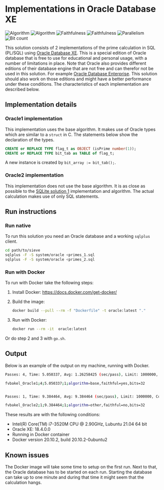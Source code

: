 # Implementations in Oracle Database XE

![Algorithm](https://img.shields.io/badge/Algorithm-base-green)
![Algorithm](https://img.shields.io/badge/Algorithm-other-yellowgreen)
![Faithfulness](https://img.shields.io/badge/Faithful-no-yellowgreen)
![Faithfulness](https://img.shields.io/badge/Faithful-no-yellowgreen)
![Parallelism](https://img.shields.io/badge/Parallel-no-green)
![Bit count](https://img.shields.io/badge/Bits-32-yellowgreen)

This solution consists of 2 implementations of the prime calculation in SQL (PL/SQL) using [Oracle Database XE](https://www.oracle.com/database/technologies/appdev/xe.html). This is a special edition of Oracle database that is free to use for educational and personal usage, with a number of limitations in place. Note that Oracle also provides different editions of their database engine that are not free and can therefor not be used in this solution. For example [Oracle Database Enterprise](https://www.oracle.com/database/enterprise/). This solution should also work on those editions and might have a better performance under these conditions. The characteristics of each implementation are described below.

## Implementation details

### Oracle1 implementation

This implementation uses the base algorithm. It makes use of Oracle types which are similar to a `struct` in C. The statements below show the declaration of the types.

```SQL
CREATE or REPLACE TYPE flag_t as OBJECT (isPrime number(1));
CREATE or REPLACE TYPE bit_tab as TABLE of flag_t;
```

A new instance is created by `bit_array := bit_tab();`.

### Oracle2 implementation

This implementation does not use the base algorithm. It is as close as possible to the [SQLite solution 1](../solution_1/) implementation and algorithm. The actual calculation makes use of only SQL statements.

## Run instructions

### Run native

To run this solution you need an Oracle database and a working `sqlplus` client.

```bash
cd path/to/sieve
sqlplus -F -S system/oracle <primes_1.sql
sqlplus -F -S system/oracle <primes_2.sql
```

### Run with Docker

To run with Docker take the following steps:

1. Install Docker: <https://docs.docker.com/get-docker/>
2. Build the image:

    ```bash
    docker build --pull --rm -f "Dockerfile" -t oracle:latest "."
    ```

3. Run with Docker:

    ```bash
    docker run --rm -it  oracle:latest 
    ```

Or do step 2 and 3 with `go.sh`.

## Output

Below is an example of the output on my machine, running with Docker.

```bash
Passes: 4, Time: 5.050337, Avg: 1.26258425 (sec/pass), Limit: 1000000, Count: 78498, Valid: True

fvbakel_Oracle1;4;5.050337;1;algorithm=base,faithful=yes,bits=32


Passes: 1, Time: 9.384464, Avg: 9.384464 (sec/pass), Limit: 1000000, Count: 78498, Valid: True

fvbakel_Oracle2;1;9.384464;1;algorithm=other,faithful=no,bits=32
```

These results are with the following conditions:

- Intel(R) Core(TM) i7-3520M CPU @ 2.90GHz, Lubuntu 21.04 64 bit
- Oracle XE: 18.4.0.0
- Running in Docker container 
- Docker version 20.10.2, build 20.10.2-0ubuntu2

## Known issues

The Docker image will take some time to setup on the first run. Next to that, the Oracle database has to be started on each run. Starting the database can take up to one minute and during that time it might seem that the calculation hangs.

